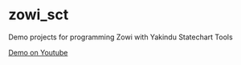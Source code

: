 # zowi_sct
Demo projects for programming Zowi with Yakindu Statechart Tools

[Demo on Youtube](https://youtu.be/K5J0nFww9kw)

